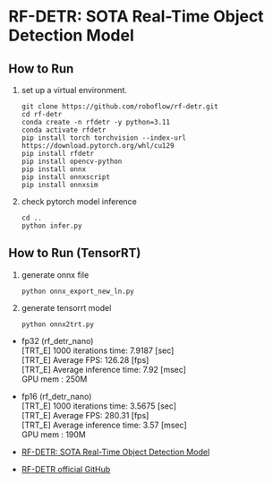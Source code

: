 # RF-DETR: SOTA Real-Time Object Detection Model

## How to Run

1. set up a virtual environment.
    ```
    git clone https://github.com/roboflow/rf-detr.git
    cd rf-detr
    conda create -n rfdetr -y python=3.11
    conda activate rfdetr
    pip install torch torchvision --index-url https://download.pytorch.org/whl/cu129
    pip install rfdetr
    pip install opencv-python
    pip install onnx
    pip install onnxscript
    pip install onnxsim
    ```

2. check pytorch model inference
    ```
    cd ..
    python infer.py
    ```

## How to Run (TensorRT)

1. generate onnx file
    ```
    python onnx_export_new_ln.py
    ```

2. generate tensorrt model
    ```
    python onnx2trt.py
    ```

- fp32 (rf_detr_nano)   
    [TRT_E] 1000 iterations time: 7.9187 [sec]  
    [TRT_E] Average FPS: 126.28 [fps]   
    [TRT_E] Average inference time: 7.92 [msec]     
    GPU mem : 250M      
- fp16 (rf_detr_nano)   
    [TRT_E] 1000 iterations time: 3.5675 [sec]  
    [TRT_E] Average FPS: 280.31 [fps]   
    [TRT_E] Average inference time: 3.57 [msec]  
    GPU mem : 190M      

- [RF-DETR: SOTA Real-Time Object Detection Model](https://blog.roboflow.com/rf-detr/)
- [RF-DETR official GitHub](https://github.com/roboflow/rf-detr)

